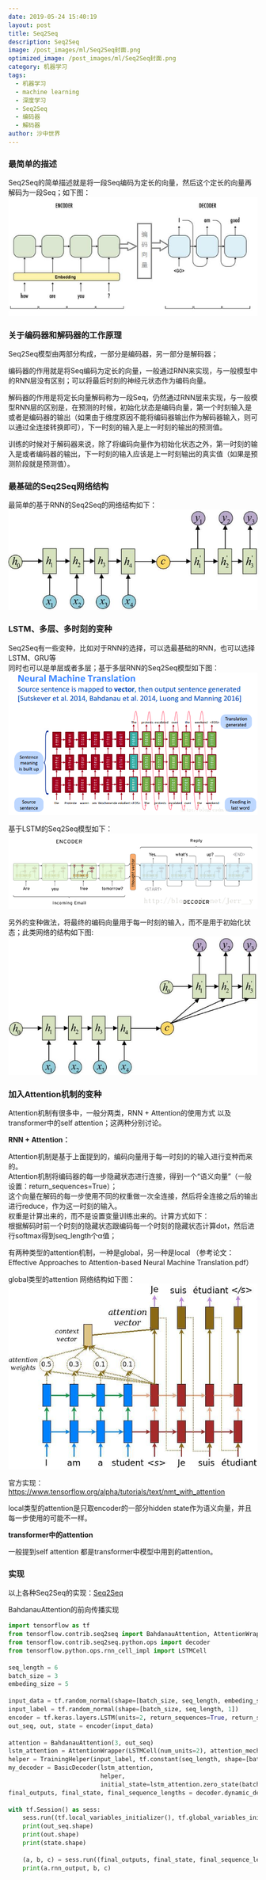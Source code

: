 ```yaml
---
date: 2019-05-24 15:40:19
layout: post
title: Seq2Seq
description: Seq2Seq
image: /post_images/ml/Seq2Seq封面.png
optimized_image: /post_images/ml/Seq2Seq封面.png
category: 机器学习
tags:
  - 机器学习
  - machine learning
  - 深度学习
  - Seq2Seq
  - 编码器
  - 解码器
author: 沙中世界
---
```


### 最简单的描述
Seq2Seq的简单描述就是将一段Seq编码为定长的向量，然后这个定长的向量再解码为一段Seq；如下图：<br>
![Seq2Seq的简单描述](/my_docs/ml/images/12_1-1.jpg)

### 关于编码器和解码器的工作原理
Seq2Seq模型由两部分构成，一部分是编码器，另一部分是解码器；

编码器的作用就是将Seq编码为定长的向量，一般通过RNN来实现，与一般模型中的RNN层没有区别；可以将最后时刻的神经元状态作为编码向量。

解码器的作用是将定长向量解码称为一段Seq，仍然通过RNN层来实现，与一般模型RNN层的区别是，在预测的时候，初始化状态是编码向量，第一个时刻输入是<START>或者是编码器的输出（如果由于维度原因不能将编码器输出作为解码器输入，则可以通过全连接转换即可），下一时刻的输入是上一时刻的输出的预测值。
  
训练的时候对于解码器来说，除了将编码向量作为初始化状态之外，第一时刻的输入是<START>或者编码器的输出，下一时刻的输入应该是上一时刻输出的真实值（如果是预测阶段就是预测值）。

### 最基础的Seq2Seq网络结构
最简单的基于RNN的Seq2Seq的网络结构如下：<br>
![Seq2Seq的基础模型](/my_docs/ml/images/12_1-2.jpg)

### LSTM、多层、多时刻的变种
Seq2Seq有一些变种，比如对于RNN的选择，可以选最基础的RNN，也可以选择LSTM、GRU等<br>
同时也可以是单层或者多层；基于多层RNN的Seq2Seq模型如下图：<br>
![多层RNN](/my_docs/ml/images/12_1-3.jpg)

基于LSTM的Seq2Seq模型如下：<br>
![基于LSTM的Seq2Seq](/my_docs/ml/images/12_1-5.jpg)

另外的变种做法，将最终的编码向量用于每一时刻的输入，而不是用于初始化状态；此类网络的结构如下图:<br>
![Seq2Seq的简单描述](/my_docs/ml/images/12_1-4.jpg)

### 加入Attention机制的变种
Attention机制有很多中，一般分两类，RNN + Attention的使用方式 以及 transformer中的self attention；这两种分别讨论。

**RNN + Attention：**

Attention机制是基于上面提到的，编码向量用于每一时刻的的输入进行变种而来的。<br>
Attention机制将编码器的每一步隐藏状态进行连接，得到一个“语义向量”（一般设置：return_sequences=True）；<br>
这个向量在解码的每一步使用不同的权重做一次全连接，然后将全连接之后的输出进行reduce，作为这一时刻的输入。<br>
权重是计算出来的，而不是设置变量训练出来的。计算方式如下：<br>
根据解码时前一个时刻的隐藏状态跟编码每一个时刻的隐藏状态计算dot，然后进行softmax得到seq_length个α值；<br>

有两种类型的attention机制，一种是global，另一种是local （参考论文：Effective Approaches to Attention-based Neural Machine Translation.pdf）

global类型的attention 网络结构如下图：<br>
![加入Attention机制的Seq2Seq](/my_docs/ml/images/12_1-6.jpg)<br>

官方实现：https://www.tensorflow.org/alpha/tutorials/text/nmt_with_attention 

local类型的attention是只取encoder的一部分hidden state作为语义向量，并且每一步使用的可能不一样。

**transformer中的attention**

一般提到self attention 都是transformer中模型中用到的attention。

### 实现
以上各种Seq2Seq的实现：[Seq2Seq](https://github.com/luckyPT/py_ml/blob/master/src/tf/Seq2Seq/BaseSeq2Seq.py)

BahdanauAttention的前向传播实现
```Python
import tensorflow as tf
from tensorflow.contrib.seq2seq import BahdanauAttention, AttentionWrapper, BasicDecoder, TrainingHelper
from tensorflow.contrib.seq2seq.python.ops import decoder
from tensorflow.python.ops.rnn_cell_impl import LSTMCell

seq_length = 6
batch_size = 3
embeding_size = 5

input_data = tf.random_normal(shape=[batch_size, seq_length, embeding_size])
input_label = tf.random_normal(shape=[batch_size, seq_length, 1])
encoder = tf.keras.layers.LSTM(units=2, return_sequences=True, return_state=True)
out_seq, out, state = encoder(input_data)

attention = BahdanauAttention(3, out_seq)
lstm_attention = AttentionWrapper(LSTMCell(num_units=2), attention_mechanism=attention)
helper = TrainingHelper(input_label, tf.constant(seq_length, shape=[batch_size]))
my_decoder = BasicDecoder(lstm_attention,
                          helper,
                          initial_state=lstm_attention.zero_state(batch_size, dtype=tf.float32))
final_outputs, final_state, final_sequence_lengths = decoder.dynamic_decode(my_decoder)

with tf.Session() as sess:
    sess.run((tf.local_variables_initializer(), tf.global_variables_initializer()))
    print(out_seq.shape)
    print(out.shape)
    print(state.shape)

    (a, b, c) = sess.run((final_outputs, final_state, final_sequence_lengths))
    print(a.rnn_output, b, c)

```